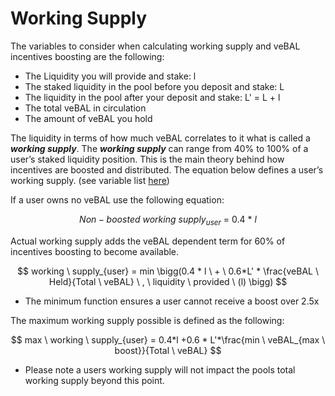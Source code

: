 # Working Supply

The variables to consider when calculating working supply and veBAL incentives boosting are the following:

* The Liquidity you will provide and stake: l
* The staked liquidity in the pool before you deposit and stake: L
* The liquidity in the pool after your deposit and stake: L' = L + l
* The total veBAL in circulation
* The amount of veBAL you hold

The liquidity in terms of how much veBAL correlates to it what is called a _**working supply**_. The _**working supply**_ can range from 40% to 100% of a user’s staked liquidity position. This is the main theory behind how incentives are boosted and distributed. The equation below defines a user’s working supply. (see variable list [here](minimum-vebal-for-max-boost.md))

If a user owns no veBAL use the following equation:

$$
Non-boosted \ working \ supply_{user} \ = \ 0.4 \ * \ l
$$

Actual working supply adds the veBAL dependent term for 60% of incentives boosting to become available.

$$
working \ supply_{user} = min \bigg(0.4  *  l \ + \ 0.6*L' * \frac{veBAL \ Held}{Total \ veBAL} \ , \ liquidity \ provided \ (l) \bigg)
$$

* The minimum function ensures a user cannot receive a boost over 2.5x

The maximum working supply possible is defined as the following:

$$
max \ working \ supply_{user} = 0.4*l +0.6 * L'*\frac{min \ veBAL_{max \ boost}}{Total \ veBAL}
$$

* Please note a users working supply will not impact the pools total working supply beyond this point.
